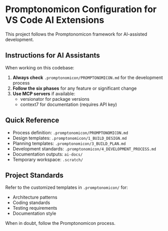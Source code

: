 # Promptonomicon Configuration for VS Code AI Extensions

This project follows the Promptonomicon framework for AI-assisted development.

## Instructions for AI Assistants

When working on this codebase:

1. **Always check** `.promptonomicon/PROMPTONOMICON.md` for the development process
2. **Follow the six phases** for any feature or significant change
3. **Use MCP servers** if available:
   - versionator for package versions
   - context7 for documentation (requires API key)

## Quick Reference

- Process definition: `.promptonomicon/PROMPTONOMICON.md`
- Design templates: `.promptonomicon/1_BUILD_DESIGN.md`
- Planning templates: `.promptonomicon/3_BUILD_PLAN.md`
- Development standards: `.promptonomicon/4_DEVELOPMENT_PROCESS.md`
- Documentation outputs: `ai-docs/`
- Temporary workspace: `.scratch/`

## Project Standards

Refer to the customized templates in `.promptonomicon/` for:
- Architecture patterns
- Coding standards
- Testing requirements
- Documentation style

When in doubt, follow the Promptonomicon process.
